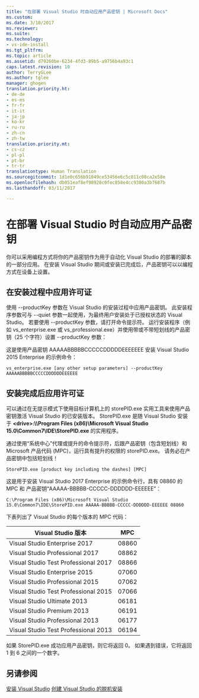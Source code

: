 ```yaml
---
title: "在部署 Visual Studio 时自动应用产品密钥 | Microsoft Docs"
ms.custom: 
ms.date: 3/10/2017
ms.reviewer: 
ms.suite: 
ms.technology:
- vs-ide-install
ms.tgt_pltfrm: 
ms.topic: article
ms.assetid: d79260be-6234-4fd3-89b5-a9756b4a93c1
caps.latest.revision: 10
author: TerryGLee
ms.author: tglee
manager: ghogen
translation.priority.ht:
- de-de
- es-es
- fr-fr
- it-it
- ja-jp
- ko-kr
- ru-ru
- zh-cn
- zh-tw
translation.priority.mt:
- cs-cz
- pl-pl
- pt-br
- tr-tr
translationtype: Human Translation
ms.sourcegitcommit: 1d1e0c656b91049ce53456e6c5c011c08ca2e58e
ms.openlocfilehash: db051eaf8ef98928c0fec858e4cc9380a3b7687b
ms.lasthandoff: 03/11/2017

---
```

# <a name="automatically-apply-product-keys-when-deploying-visual-studio"></a>在部署 Visual Studio 时自动应用产品密钥
你可以采用编程方式将你的产品密钥作为用于自动化 Visual Studio 的部署的脚本的一部分应用。 在安装 Visual Studio 期间或安装已完成后，产品密钥可以以编程方式在设备上设置。  
  
## <a name="apply-the-license-during-installation"></a>在安装过程中应用许可证  
 使用 --productKey 参数在 Visual Studio 的安装过程中应用产品密钥。 此安装程序参数可与 --quiet 参数一起使用，为最终用户安装处于已授权状态的 Visual Studio。 若要使用 --productKey 参数，请打开命令提示符。 运行安装程序（例如 vs_enterprise.exe 或 vs_professional.exe）并使用带或不带短划线的产品密钥（25 个字符）设置 --productKey 参数：  
  
 这是使用产品密钥 AAAAABBBBBCCCCCDDDDDEEEEEEE 安装 Visual Studio 2015 Enterprise 的示例命令：  
  
 `vs_enterprise.exe [any other setup parameters] --productKey AAAAABBBBBCCCCCDDDDDDEEEEEE`  
  
## <a name="apply-the-license-after-installation"></a>安装完成后应用许可证  
 可以通过在无提示模式下使用目标计算机上的 storePID.exe 实用工具来使用产品密钥激活 Visual Studio 的已安装版本。 StorePID.exe 是随 Visual Studio 安装于 **\<drive>:\\\Program Files (x86)\Microsoft Visual Studio 15.0\Common7\IDE\StorePID.exe** 的实用程序。  
  
 通过使用“系统中心”代理或提升的命令提示符，后跟产品密钥（包含短划线）和 Microsoft 产品代码 (MPC)，运行具有提升的权限的 storePID.exe。 请务必在产品密钥中包括短划线！  
  
 `StorePID.exe [product key including the dashes] [MPC]`  
  
 这是用于安装 Visual Studio 2017 Enterprise 的示例命令行，具有 08860 的 MPC 和 产品密钥“AAAAA-BBBBB-CCCCC-DDDDDD-EEEEEE”：  
  
 `C:\Program Files (x86)\Microsoft Visual Studio 15.0\Common7\IDE\StorePID.exe AAAAA-BBBBB-CCCCC-DDDDDD-EEEEEE 08860`  
  
 下表列出了 Visual Studio 的每个版本的 MPC 代码：  
  
|Visual Studio 版本|MPC|  
|---------------------------|---------|
|Visual Studio Enterprise 2017|08860|  
|Visual Studio Professional 2017|08862|  
|Visual Studio Test Professional 2017|08866| 
|Visual Studio Enterprise 2015|07060|  
|Visual Studio Professional 2015|07062|  
|Visual Studio Test Professional 2015|07066|  
|Visual Studio Ultimate 2013|06181|  
|Visual Studio Premium 2013|06191|  
|Visual Studio Professional 2013|06177|  
|Visual Studio Test Professional 2013|06194|  
  
如果 StorePID.exe 成功应用产品密钥，则它将返回 0。 如果遇到错误，它将返回 1 到 6 之间的一个数字。  
  
## <a name="see-also"></a>另请参阅  
 [安装 Visual Studio](../install/install-visual-studio.md)
 [创建 Visual Studio 的脱机安装](../install/create-an-offline-installation-of-visual-studio.md)
